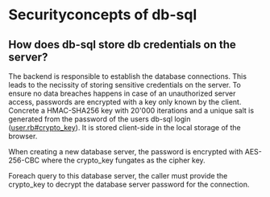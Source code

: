 # Securityconcepts of db-sql

## How does db-sql store db credentials on the server?

The backend is responsible to establish the database connections. This leads to the necissity of storing sensitive credentials on the server. To ensure no data breaches happens in case of an unauthorized server access, passwords are encrypted with a key only known by the client. Concrete a HMAC-SHA256 key with 20'000 iterations and a unique salt is generated from the password of the users db-sql login ([user.rb#crypto_key](/app/models/user.rb)). It is stored client-side in the local storage of the browser.

When creating a new database server, the password is encrypted with AES-256-CBC where the crypto_key fungates as the cipher key.

Foreach query to this database server, the caller must provide the crypto_key to decrypt the database server password for the connection.
